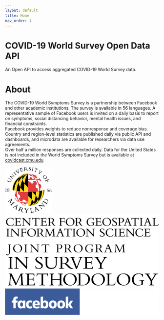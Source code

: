 ```yaml
---
layout: default
title: Home
nav_order: 1
---
```


# COVID-19 World Survey Open Data API
An Open API to access aggregated COVID-19 World Survey data.

# About

The COVID-19 World Symptoms Survey is a partnership between Facebook and other academic institutions. The survey is available in 56 languages. A representative sample of Facebook users is invited on a daily basis to report on symptoms, social distancing behavior, mental health issues, and financial constraints.  
Facebook provides weights to reduce nonresponse and coverage bias. Country and region-level statistics are published daily via public API and dashboards, and microdata are available for researchers via data use agreements.  
Over half a million responses are collected daily.  Data for the United States is not included in the World Symptoms Survey but is available at [covidcast.cmu.edu](https://delphi.cmu.edu/covidcast/?date=20210308&region=42003)

![Image of umd](/assets/images/umd-globe.svg)
![Image of cgis](/assets/images/cgis-logo.png)
![Image of jpsm](/assets/images/jpsm_logo2.png)
![Image of facebook](/assets/images/facebook.png)
